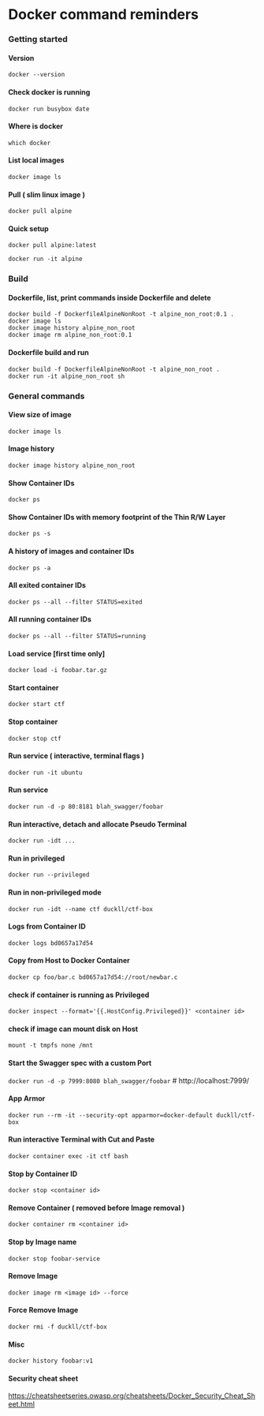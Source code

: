 # Docker command reminders

### Getting started

#### Version

`docker --version`

#### Check docker is running

`docker run busybox date`

#### Where is docker

`which docker`

#### List local images

`docker image ls`

#### Pull ( slim linux image )

`docker pull alpine`

#### Quick setup

```docker
docker pull alpine:latest

docker run -it alpine 
```

### Build

#### Dockerfile, list, print commands inside Dockerfile and delete

```docker
docker build -f DockerfileAlpineNonRoot -t alpine_non_root:0.1 .
docker image ls
docker image history alpine_non_root
docker image rm alpine_non_root:0.1
```

#### Dockerfile build and run

```docker
docker build -f DockerfileAlpineNonRoot -t alpine_non_root .
docker run -it alpine_non_root sh 
```

### General commands

#### View size of image

`docker image ls`

#### Image history

`docker image history alpine_non_root`

#### Show Container IDs

`docker ps`

#### Show Container IDs with memory footprint of the Thin R/W Layer

`docker ps -s`

#### A history of images and container IDs

`docker ps -a`

#### All exited container IDs

`docker ps --all --filter STATUS=exited`

#### All running container IDs

`docker ps --all --filter STATUS=running`

#### Load service [first time only]

`docker load -i foobar.tar.gz`

#### Start container

`docker start ctf`

#### Stop container

`docker stop ctf`

#### Run service ( interactive, terminal flags )

`docker run -it ubuntu`

#### Run service

`docker run -d -p 80:8181 blah_swagger/foobar`

#### Run interactive, detach and allocate Pseudo Terminal

`docker run -idt ...`

#### Run in privileged

`docker run --privileged`

#### Run in non-privileged mode

`docker run -idt --name ctf duckll/ctf-box`

#### Logs from Container ID

`docker logs bd0657a17d54`

#### Copy from Host to Docker Container

`docker cp foo/bar.c bd0657a17d54://root/newbar.c`

#### check if container is running as Privileged

`docker inspect --format='{{.HostConfig.Privileged}}' <container id>`

#### check if image can mount disk on Host

`mount -t tmpfs none /mnt`

#### Start the Swagger spec with a custom Port

`docker run -d -p 7999:8080 blah_swagger/foobar`      # http://localhost:7999/

#### App Armor

`docker run --rm -it --security-opt apparmor=docker-default duckll/ctf-box`

#### Run interactive Terminal with Cut and Paste

`docker container exec -it ctf bash`

#### Stop by Container ID

`docker stop <container id>`

#### Remove Container ( removed before Image removal )

`docker container rm <container id>`

#### Stop by Image name

`docker stop foobar-service`

#### Remove Image

`docker image rm <image id> --force`

#### Force Remove Image

`docker rmi -f duckll/ctf-box`

#### Misc

`docker history foobar:v1`

#### Security cheat sheet

<https://cheatsheetseries.owasp.org/cheatsheets/Docker_Security_Cheat_Sheet.html>
